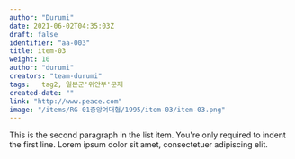 ```yaml
---
author: "Durumi"
date: 2021-06-02T04:35:03Z
draft: false
identifier: "aa-003"
title: item-03
weight: 10
author: "durumi"
creators: "team-durumi"
tags:	tag2, 일본군'위안부'문제
created-date: ""
link: "http://www.peace.com"
image: "/items/RG-01중앙여대협/1995/item-03/item-03.png"
---
```


This is the second paragraph in the list item. You're
only required to indent the first line. Lorem ipsum dolor
sit amet, consectetuer adipiscing elit.